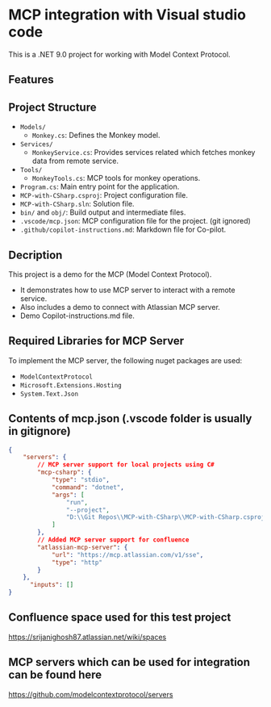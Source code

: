# MCP integration with Visual studio code
This is a .NET 9.0 project for working with Model Context Protocol.

## Features

## Project Structure
- `Models/`
	- `Monkey.cs`: Defines the Monkey model.
- `Services/`
	- `MonkeyService.cs`: Provides services related which fetches monkey data from remote service.
- `Tools/`
	- `MonkeyTools.cs`: MCP tools for monkey operations.
- `Program.cs`: Main entry point for the application.
- `MCP-with-CSharp.csproj`: Project configuration file.
- `MCP-with-CSharp.sln`: Solution file.
- `bin/` and `obj/`: Build output and intermediate files.
 - `.vscode/mcp.json`: MCP configuration file for the project. (git ignored)
 -  `.github/copilot-instructions.md`: Markdown file for Co-pilot.

## Decription

This project is a demo for the MCP (Model Context Protocol).
- It demonstrates how to use MCP server to interact with a remote service.
- Also includes a demo to connect with Atlassian MCP server.
- Demo Copilot-instructions.md file.

## Required Libraries for MCP Server
To implement the MCP server, the following nuget packages are used:
- `ModelContextProtocol`
- `Microsoft.Extensions.Hosting`
- `System.Text.Json`

## Contents of mcp.json (.vscode folder is usually in gitignore)

```json
{
	"servers": {
		// MCP server support for local projects using C#
		"mcp-csharp": {
			"type": "stdio",
			"command": "dotnet",
			"args": [
                "run",
                "--project",
                "D:\\Git Repos\\MCP-with-CSharp\\MCP-with-CSharp.csproj"
            ]
		},
		// Added MCP server support for confluence
		"atlassian-mcp-server": {
			"url": "https://mcp.atlassian.com/v1/sse",
			"type": "http"
    	}
	},
	  "inputs": []
}
```

## Confluence space used for this test project
https://srijanighosh87.atlassian.net/wiki/spaces

## MCP servers which can be used for integration can be found here
https://github.com/modelcontextprotocol/servers

